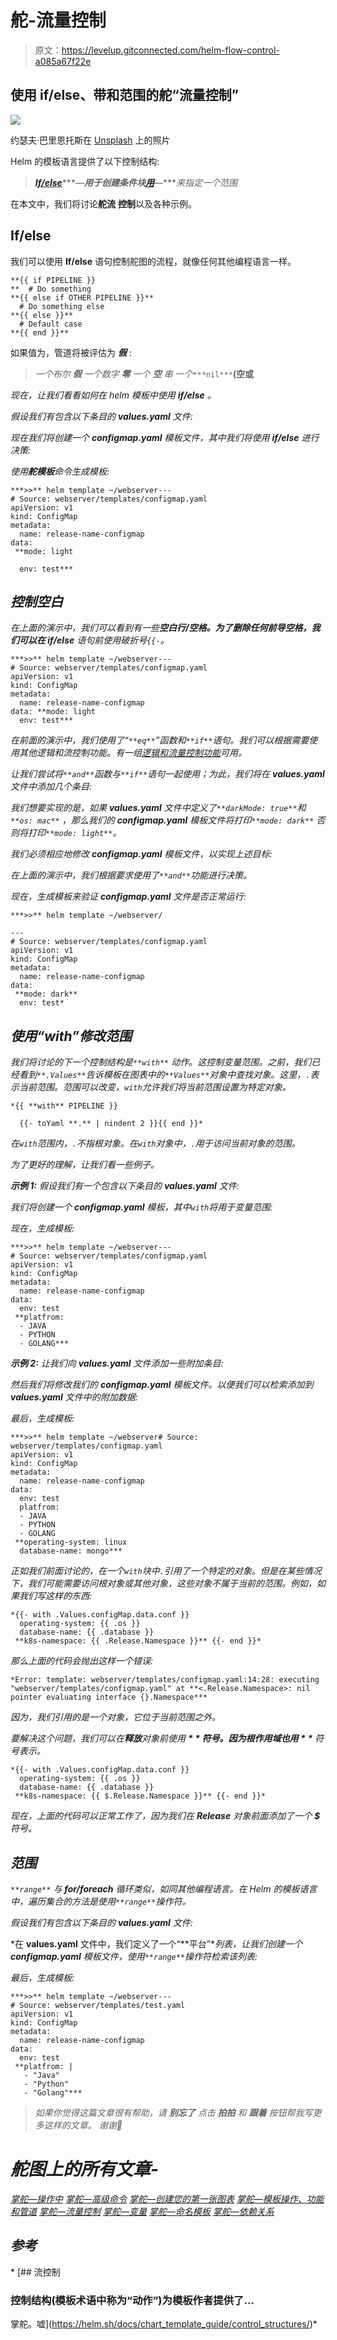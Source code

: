 # 舵-流量控制

> 原文：<https://levelup.gitconnected.com/helm-flow-control-a085a67f22e>

## 使用 if/else、带和范围的舵“流量控制”

![](img/b51970139b28f65ba8d0cf6f2a9838cc.png)

约瑟夫·巴里恩托斯在 [Unsplash](https://unsplash.com?utm_source=medium&utm_medium=referral) 上的照片

Helm 的模板语言提供了以下控制结构:

> [***If/else***](#d18e)***—****用于创建条件块*[***用***](#eceb)***—****来指定一个范围*

在本文中，我们将讨论**舵流** **控制**以及各种示例。

## If/else

我们可以使用 **If/else** 语句控制舵图的流程，就像任何其他编程语言一样。

```
**{{ if PIPELINE }}
**  # Do something
**{{ else if OTHER PIPELINE }}**
  # Do something else
**{{ else }}**
  # Default case
**{{ end }}**
```

如果值为，管道将被评估为 ***假*** :

> *一个布尔* ***假*** *一个数字* ***零*** *一个* ***空*** *串
> 一个*`***nil***`**(空或**

*现在，让我们看看如何在 helm 模板中使用 **if/else** 。*

*假设我们有包含以下条目的 **values.yaml** 文件:*

*现在我们将创建一个 **configmap.yaml** 模板文件，其中我们将使用 **if/else** 进行决策:*

*使用**舵模板**命令生成模板:*

```
***>>** helm template ~/webserver---
# Source: webserver/templates/configmap.yaml
apiVersion: v1
kind: ConfigMap
metadata:
  name: release-name-configmap
data:
 **mode: light

  env: test***
```

## *控制空白*

*在上面的演示中，我们可以看到有一些**空白行/空格。为了删除任何前导空格，我们可以在 if/else** 语句前使用破折号`{{-`。*

```
***>>** helm template ~/webserver---
# Source: webserver/templates/configmap.yaml
apiVersion: v1
kind: ConfigMap
metadata:
  name: release-name-configmap
data: **mode: light
  env: test***
```

*在前面的演示中，我们使用了“`**eq**`”函数和`**if**`语句。我们可以根据需要使用其他逻辑和流控制功能。有一组[逻辑和流量控制功能](https://helm.sh/docs/chart_template_guide/function_list/#logic-and-flow-control-functions)可用。*

*让我们尝试将`**and**`函数与`**if**`语句一起使用；为此，我们将在 **values.yaml** 文件中添加几个条目:*

*我们想要实现的是，如果 **values.yaml** 文件中定义了`**darkMode: true**`和`**os: mac**` ，那么我们的 **configmap.yaml** 模板文件将打印`**mode: dark**` 否则将打印`**mode: light**`。*

*我们必须相应地修改 **configmap.yaml** 模板文件，以实现上述目标:*

*在上面的演示中，我们根据要求使用了`**and**`功能进行决策。*

*现在，生成模板来验证 **configmap.yaml** 文件是否正常运行:*

```
***>>** helm template ~/webserver/

---
# Source: webserver/templates/configmap.yaml
apiVersion: v1
kind: ConfigMap
metadata:
  name: release-name-configmap
data: 
 **mode: dark**
  env: test*
```

## *使用“with”修改范围*

*我们将讨论的下一个控制结构是`**with**` 动作。这控制变量范围。之前，我们已经看到`**.Values**`告诉模板在图表中的`**Values**`对象中查找对象。这里，`.`表示当前范围。范围可以改变，`with`允许我们将当前范围设置为特定对象。*

```
*{{ **with** PIPELINE }}

  {{- toYaml **.** | nindent 2 }}{{ end }}*
```

*在`with`范围内，`.`不指根对象。在`with`对象中，`.`用于访问当前对象的范围。*

*为了更好的理解，让我们看一些例子。*

***示例 1:** 假设我们有一个包含以下条目的 **values.yaml** 文件:*

*我们将创建一个 **configmap.yaml** 模板，其中`with`将用于变量范围:*

*现在，生成模板:*

```
***>>** helm template ~/webserver---
# Source: webserver/templates/configmap.yaml
apiVersion: v1
kind: ConfigMap
metadata:
  name: release-name-configmap
data: 
  env: test 
 **platfrom:
  - JAVA
  - PYTHON
  - GOLANG***
```

***示例 2:** 让我们向 **values.yaml** 文件添加一些附加条目:*

*然后我们将修改我们的 **configmap.yaml** 模板文件。以便我们可以检索添加到 **values.yaml** 文件中的附加数据:*

*最后，生成模板:*

```
***>>** helm template ~/webserver# Source: webserver/templates/configmap.yaml
apiVersion: v1
kind: ConfigMap
metadata:
  name: release-name-configmap
data: 
  env: test 
  platfrom:
  - JAVA
  - PYTHON
  - GOLANG
 **operating-system: linux
  database-name: mongo***
```

*正如我们前面讨论的，在一个`with`块中`.`引用了一个特定的对象。但是在某些情况下，我们可能需要访问根对象或其他对象，这些对象不属于当前的范围。例如，如果我们写这样的东西:*

```
*{{- with .Values.configMap.data.conf }}
  operating-system: {{ .os }}
  database-name: {{ .database }}
 **k8s-namespace: {{ .Release.Namespace }}** {{- end }}*
```

*那么上面的代码会抛出这样一个错误:*

```
*Error: template: webserver/templates/configmap.yaml:14:28: executing "webserver/templates/configmap.yaml" at **<.Release.Namespace>: nil pointer evaluating interface {}.Namespace***
```

*因为，我们引用的是一个对象，它位于当前范围之外。*

*要解决这个问题，我们可以在**释放**对象前使用 **$** 符号。因为根作用域也用 **$** 符号表示。*

```
*{{- with .Values.configMap.data.conf }}
  operating-system: {{ .os }}
  database-name: {{ .database }}
 **k8s-namespace: {{ $.Release.Namespace }}** {{- end }}*
```

*现在，上面的代码可以正常工作了，因为我们在 **Release** 对象前面添加了一个 **$** 符号。*

## *范围*

*`**range**` 与 **for/foreach** 循环类似，如同其他编程语言。在 Helm 的模板语言中，遍历集合的方法是使用`**range**`操作符。*

*假设我们有包含以下条目的 **values.yaml** 文件:*

*在 **values.yaml** 文件中，我们定义了一个“**平台”**列表，让我们创建一个 **configmap.yaml** 模板文件，使用`**range**`操作符检索该列表:*

*最后，生成模板:*

```
***>>** helm template ~/webserver---
# Source: webserver/templates/test.yaml
apiVersion: v1
kind: ConfigMap
metadata:
  name: release-name-configmap
data: 
  env: test 
 **platfrom: |
   - "Java" 
   - "Python" 
   - "Golang"***
```

> **如果你觉得这篇文章很有帮助，请* ***别忘了*** *点击* ***拍拍*** *和* ***跟着*** *按钮帮我写更多这样的文章。
> 谢谢🖤**

# *舵图上的所有文章-*

*[掌舵—操作中](https://faun.pub/helm-in-action-652abc10aa1c)
[掌舵—高级命令](https://medium.com/geekculture/helm-advanced-commands-9365097475b)
[掌舵—创建您的第一张图表](https://medium.com/faun/helm-create-your-first-chart-f3aa304c3544)
[掌舵—模板操作、功能和管道](https://medium.com/faun/helm-template-actions-functions-and-pipelines-16ed23ed336f)
[掌舵—流量控制](/helm-flow-control-a085a67f22e)
[掌舵—变量](https://medium.com/codex/helm-variables-df1dca52ed46)
[掌舵—命名模板](/helm-named-templates-de2efc3875d0)
[掌舵—依赖关系](https://medium.com/gitconnected/helm-dependencies-1907facbe410)*

## *参考*

*[](https://helm.sh/docs/chart_template_guide/control_structures/) [## 流控制

### 控制结构(模板术语中称为“动作”)为模板作者提供了…

掌舵。嘘](https://helm.sh/docs/chart_template_guide/control_structures/)*
